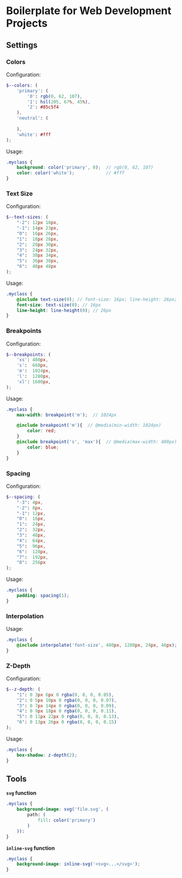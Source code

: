 # Boilerplate for Web Development Projects

## Settings

### Colors

Configuration:

```scss
$--colors: (
    'primary': (
        '0': rgb(0, 62, 107),
        '1': hsl(205, 67%, 45%),
        '2': #85c5f4
    ),
    'neutral': (
        
    ),
    'white': #fff
);
```

Usage:

```scss
.myclass {
    background: color('primary', 0);  // rgb(0, 62, 107)
    color: color('white');            // #fff
}
```

### Text Size

Configuration:

```scss
$--text-sizes: (
    "-2": 12px 18px,
    "-1": 14px 23px,
    "0":  16px 26px,
    "1":  18px 28px,
    "2":  20px 30px,
    "3":  24px 32px,
    "4":  30px 34px,
    "5":  36px 38px,
    "6":  48px 48px
);
```

Usage:

```scss
.myclass {
    @include text-size(0); // font-size: 16px; line-height: 26px;
    font-size: text-size(0); // 16px
    line-height: line-height(0); // 26px
}
```

### Breakpoints

Configuration:

```scss
$--breakpoints: (
    'xs': 480px,
    's':  668px,
    'm':  1024px,
    'l':  1280px,
    'xl': 1680px,
);
```

Usage:

```scss
.myclass {
    max-width: breakpoint('m');  // 1024px

    @include breakpoint('m'){  // @media(min-width: 1024px)
        color: red;
    }
    @include breakpoint('s', 'max'){  // @media(max-width: 480px)
        color: blue;
    }
}
```

### Spacing

Configuration:

```scss
$--spacing: (
    "-3": 4px,
    "-2": 8px,
    "-1": 12px,
    "0":  16px,
    "1":  24px,
    "2":  32px,
    "3":  48px,
    "4":  64px,
    "5":  96px,
    "6":  128px,
    "7":  192px,
    "8":  256px
);
```

Usage:

```scss
.myclass {
    padding: spacing(1);
}
```

### Interpolation

Usage:

```scss
.myclass {
    @include interpolate('font-size', 480px, 1280px, 24px, 46px);
}
```

### Z-Depth

Configuration:

```scss
$--z-depth: (
    "1": 0 3px 6px 0 rgba(0, 0, 0, 0.05),
    "2": 0 5px 10px 0 rgba(0, 0, 0, 0.07),
    "3": 0 7px 14px 0 rgba(0, 0, 0, 0.09),
    "4": 0 9px 18px 0 rgba(0, 0, 0, 0.11),
    "5": 0 11px 22px 0 rgba(0, 0, 0, 0.13),
    "6": 0 13px 26px 0 rgba(0, 0, 0, 0.15)
);
```

Usage:

```scss
.myclass {
    box-shadow: z-depth(2);
}
```

## Tools

**`svg` function**

```scss
.myclass {
    background-image: svg('file.svg', (
        path: (
            fill: color('primary')
        )
    )):
}
```

**`inline-svg` function**

```scss
.myclass {
    background-image: inline-svg('<svg>...</svg>');
}
```